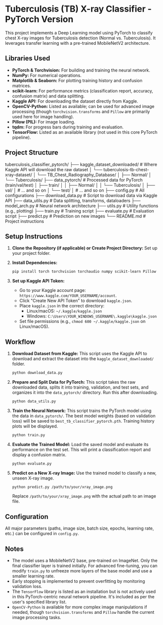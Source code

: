 # Tuberculosis (TB) X-ray Classifier - PyTorch Version

This project implements a Deep Learning model using PyTorch to classify chest X-ray images for Tuberculosis detection (Normal vs. Tuberculosis). It leverages transfer learning with a pre-trained MobileNetV2 architecture.

## Libraries Used

- **PyTorch & Torchvision:** For building and training the neural network.
- **NumPy:** For numerical operations.
- **Matplotlib & Seaborn:** For plotting training history and confusion matrices.
- **scikit-learn:** For performance metrics (classification report, accuracy, confusion matrix) and data splitting.
- **Kaggle API:** For downloading the dataset directly from Kaggle.
- **OpenCV-Python:** Listed as available; can be used for advanced image processing (though `torchvision.transforms` and `Pillow` are primarily used here for image handling).
- **Pillow (PIL):** For image loading.
- **tqdm:** For progress bars during training and evaluation.
- **TensorFlow:** Listed as an available library (not used in this core PyTorch pipeline).

## Project Structure

tuberculosis_classifier_pytorch/
├── kaggle_dataset_downloaded/ # Where Kaggle API will download the raw dataset
│ └── tuberculosis-tb-chest-xray-dataset/
│ └── TB_Chest_Radiography_Database/
│ ├── Normal/
│ └── Tuberculosis/
├── data_pytorch/ # Processed data for PyTorch (train/val/test)
│ ├── train/
│ │ ├── Normal/
│ │ └── Tuberculosis/
│ ├── val/
│ # ... and so on
│ └── test/
│ # ... and so on
├── config.py # All configurations
├── download_data.py # Script to download data via Kaggle API
├── data_utils.py # Data splitting, transforms, dataloaders
├── model_arch.py # Neural network architecture
├── utils.py # Utility functions (e.g., plotting)
├── train.py # Training script
├── evaluate.py # Evaluation script
├── predict.py # Prediction on new images
└── README.md # Project instructions

## Setup Instructions

1.  **Clone the Repository (if applicable) or Create Project Directory:**
    Set up your project folder.

2.  **Install Dependencies:**

    ```bash
    pip install torch torchvision torchaudio numpy scikit-learn Pillow matplotlib seaborn opencv-python kaggle tqdm tensorflow
    ```

3.  **Set up Kaggle API Token:**
    - Go to your Kaggle account page: `https://www.kaggle.com/YOUR_USERNAME/account`.
    - Click "Create New API Token" to download `kaggle.json`.
    - Place `kaggle.json` in the correct directory:
      - Linux/macOS: `~/.kaggle/kaggle.json`
      - Windows: `C:\Users\YOUR_WINDOWS_USERNAME\.kaggle\kaggle.json`
    - Set file permissions (e.g., `chmod 600 ~/.kaggle/kaggle.json` on Linux/macOS).

## Workflow

1.  **Download Dataset from Kaggle:**
    This script uses the Kaggle API to download and extract the dataset into the `kaggle_dataset_downloaded/` folder.

    ```bash
    python download_data.py
    ```

2.  **Prepare and Split Data for PyTorch:**
    This script takes the raw downloaded data, splits it into training, validation, and test sets, and organizes it into the `data_pytorch/` directory. Run this after downloading.

    ```bash
    python data_utils.py
    ```

3.  **Train the Neural Network:**
    This script trains the PyTorch model using the data in `data_pytorch/`. The best model weights (based on validation loss) will be saved to `best_tb_classifier_pytorch.pth`. Training history plots will be displayed.

    ```bash
    python train.py
    ```

4.  **Evaluate the Trained Model:**
    Load the saved model and evaluate its performance on the test set. This will print a classification report and display a confusion matrix.

    ```bash
    python evaluate.py
    ```

5.  **Predict on a New X-ray Image:**
    Use the trained model to classify a new, unseen X-ray image.
    ```bash
    python predict.py /path/to/your/xray_image.png
    ```
    Replace `/path/to/your/xray_image.png` with the actual path to an image file.

## Configuration

All major parameters (paths, image size, batch size, epochs, learning rate, etc.) can be configured in `config.py`.

## Notes

- The model uses a MobileNetV2 base, pre-trained on ImageNet. Only the final classifier layer is trained initially. For advanced fine-tuning, you can modify `train.py` to unfreeze more layers of the base model and use a smaller learning rate.
- Early stopping is implemented to prevent overfitting by monitoring validation loss.
- The `TensorFlow` library is listed as an installation but is not actively used in this PyTorch-centric neural network pipeline. It's included as per the user's specified library list.
- `OpenCV-Python` is available for more complex image manipulations if needed, though `torchvision.transforms` and `Pillow` handle the current image processing tasks.
